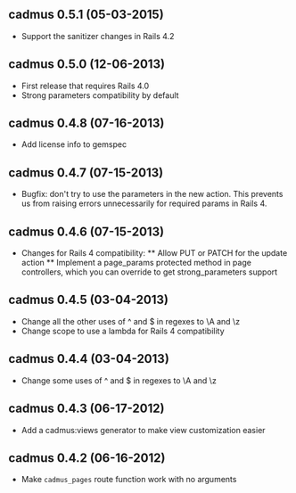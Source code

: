 ## cadmus 0.5.1 (05-03-2015)

* Support the sanitizer changes in Rails 4.2

## cadmus 0.5.0 (12-06-2013)

* First release that requires Rails 4.0
* Strong parameters compatibility by default

## cadmus 0.4.8 (07-16-2013)

* Add license info to gemspec

## cadmus 0.4.7 (07-15-2013)

* Bugfix: don't try to use the parameters in the new action.  This prevents us from raising errors unnecessarily for required params in Rails 4.

## cadmus 0.4.6 (07-15-2013)

* Changes for Rails 4 compatibility:
** Allow PUT or PATCH for the update action
** Implement a page_params protected method in page controllers, which you can override to get strong_parameters support

## cadmus 0.4.5 (03-04-2013)

* Change all the other uses of ^ and $ in regexes to \A and \z
* Change scope to use a lambda for Rails 4 compatibility

## cadmus 0.4.4 (03-04-2013)

* Change some uses of ^ and $ in regexes to \A and \z

## cadmus 0.4.3 (06-17-2012)

* Add a cadmus:views generator to make view customization easier

## cadmus 0.4.2 (06-16-2012)

* Make `cadmus_pages` route function work with no arguments
